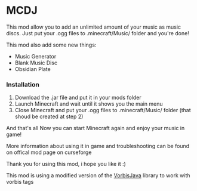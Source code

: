 # MCDJ

This mod allow you to add an unlimited amount of your music as music discs.
Just put your .ogg files to .minecraft/Music/ folder and you're done!

This mod also add some new things:
  - Music Generator
  - Blank Music Disc
  - Obsidian Plate

### Installation

1. Download the .jar file and put it in your mods folder
2. Launch Minecraft and wait until it shows you the main menu
3. Close Minecraft and put your .ogg files to .minecraft/Music/ folder (that shoud be created at step 2)

And that's all Now you can start Minecraft again and enjoy your music in game!

More information about using it in game and troubleshooting can be found on offical mod page on curseforge

Thank you for using this mod, i hope you like it :)

This mod is using a modified version of the <a href="https://github.com/Gagravarr/VorbisJava">VorbisJava</a> library to work with vorbis tags
